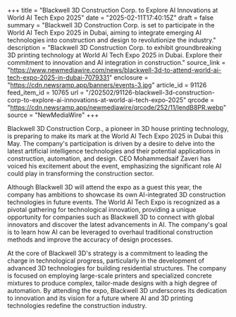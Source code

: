 +++
title = "Blackwell 3D Construction Corp. to Explore AI Innovations at World AI Tech Expo 2025"
date = "2025-02-11T17:40:15Z"
draft = false
summary = "Blackwell 3D Construction Corp. is set to participate in the World AI Tech Expo 2025 in Dubai, aiming to integrate emerging AI technologies into construction and design to revolutionize the industry."
description = "Blackwell 3D Construction Corp. to exhibit groundbreaking 3D printing technology at World AI Tech Expo 2025 in Dubai. Explore their commitment to innovation and AI integration in construction."
source_link = "https://www.newmediawire.com/news/blackwell-3d-to-attend-world-ai-tech-expo-2025-in-dubai-7079331"
enclosure = "https://cdn.newsramp.app/banners/events-3.jpg"
article_id = 91126
feed_item_id = 10765
url = "/202502/91126-blackwell-3d-construction-corp-to-explore-ai-innovations-at-world-ai-tech-expo-2025"
qrcode = "https://cdn.newsramp.app/newmediawire/qrcode/252/11/lendB8PR.webp"
source = "NewMediaWire"
+++

<p>Blackwell 3D Construction Corp., a pioneer in 3D house printing technology, is preparing to make its mark at the World AI Tech Expo 2025 in Dubai this May. The company's participation is driven by a desire to delve into the latest artificial intelligence technologies and their potential applications in construction, automation, and design. CEO Mohammedsaif Zaveri has voiced his excitement about the event, emphasizing the significant role AI could play in transforming the construction sector.</p><p>Although Blackwell 3D will attend the expo as a guest this year, the company has ambitions to showcase its own AI-integrated 3D construction technologies in future events. The World AI Tech Expo is recognized as a pivotal gathering for technological innovation, providing a unique opportunity for companies such as Blackwell 3D to connect with global innovators and discover the latest advancements in AI. The company's goal is to learn how AI can be leveraged to overhaul traditional construction methods and improve the accuracy of design processes.</p><p>At the core of Blackwell 3D's strategy is a commitment to leading the charge in technological progress, particularly in the development of advanced 3D technologies for building residential structures. The company is focused on employing large-scale printers and specialized concrete mixtures to produce complex, tailor-made designs with a high degree of automation. By attending the expo, Blackwell 3D underscores its dedication to innovation and its vision for a future where AI and 3D printing technologies redefine the construction industry.</p>